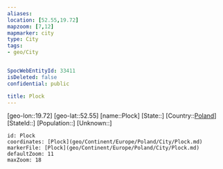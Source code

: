 ```yaml
---
aliases: 
location: [52.55,19.72]
mapzoom: [7,12] 
mapmarker: city 
type: City
tags:
- geo/City


SpocWebEntityId: 33411
isDeleted: false
confidential: public

title: Plock
---
```

[geo-lon::19.72]
[geo-lat::52.55]
[name::Plock]
[State::]
[Country::[Poland](geo/Continent/Europe/Poland.md)]
[StateId::]
[Population::]
[Unknown::]


```leaflet
id: Plock
coordinates: [Plock](geo/Continent/Europe/Poland/City/Plock.md)
markerFile: [Plock](geo/Continent/Europe/Poland/City/Plock.md)
defaultZoom: 11 
maxZoom: 18
```


